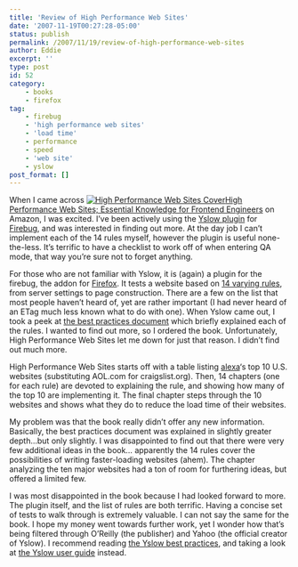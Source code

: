 ```yaml
---
title: 'Review of High Performance Web Sites'
date: '2007-11-19T00:27:28-05:00'
status: publish
permalink: /2007/11/19/review-of-high-performance-web-sites
author: Eddie
excerpt: ''
type: post
id: 52
category:
    - books
    - firefox
tag:
    - firebug
    - 'high performance web sites'
    - 'load time'
    - performance
    - speed
    - 'web site'
    - yslow
post_format: []
---
```

When I came across [![High Performance Web Sites Cover](http://www.oreilly.com/catalog/covers/9780596529307_cat.gif "High Performance Web Sites Cover")](http://www.oreilly.com/catalog/9780596529307/)[High Performance Web Sites; Essential Knowledge for Frontend Engineers](http://www.oreilly.com/catalog/9780596529307/) on Amazon, I was excited. I’ve been actively using the [Yslow plugin](http://developer.yahoo.com/yslow/) for [Firebug](http://www.getfirebug.com/), and was interested in finding out more. At the day job I can’t implement each of the 14 rules myself, however the plugin is useful none-the-less. It’s terrific to have a checklist to work off of when entering QA mode, that way you’re sure not to forget anything.

For those who are not familiar with Yslow, it is (again) a plugin for the firebug, the addon for [Firefox](http://www.mozilla.com). It tests a website based on [14 varying rules](http://developer.yahoo.com/performance/rules.html), from server settings to page construction. There are a few on the list that most people haven’t heard of, yet are rather important (I had never heard of an ETag much less known what to do with one). When Yslow came out, I took a peek at [the best practices document](http://developer.yahoo.com/performance/rules.html) which briefly explained each of the rules. I wanted to find out more, so I ordered the book. Unfortunately, High Performance Web Sites let me down for just that reason. I didn’t find out much more.

High Performance Web Sites starts off with a table listing [alexa](http://alexa.com/)‘s top 10 U.S. websites (substituting AOL.com for craigslist.org). Then, 14 chapters (one for each rule) are devoted to explaining the rule, and showing how many of the top 10 are implementing it. The final chapter steps through the 10 websites and shows what they do to reduce the load time of their websites.

My problem was that the book really didn’t offer any new information. Basically, the best practices document was explained in slightly greater depth…but only slightly. I was disappointed to find out that there were very few additional ideas in the book… apparently the 14 rules cover the possibilities of writing faster-loading websites (ahem). The chapter analyzing the ten major websites had a ton of room for furthering ideas, but offered a limited few.

I was most disappointed in the book because I had looked forward to more. The plugin itself, and the list of rules are both terrific. Having a concise set of tests to walk through is extremely valuable. I can not say the same for the book. I hope my money went towards further work, yet I wonder how that’s being filtered through O’Reilly (the publisher) and Yahoo (the official creator of Yslow). I recommend reading [the Yslow best practices](http://developer.yahoo.com/performance/rules.html), and taking a look at [the Yslow user guide](http://developer.yahoo.com/yslow/help/) instead.